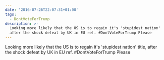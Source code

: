 ```yaml
---
date: '2016-07-26T22:07:31+01:00'
tags:
  - DontVoteForTrump
description: >-
  Looking more likely that the US is to regain it's 'stupidest nation' title,
  after the shock defeat by UK in EU ref. #DontVoteForTrump Please
---
```

Looking more likely that the US is to regain it's 'stupidest nation' title, after the shock defeat by UK in EU ref. #DontVoteForTrump Please
